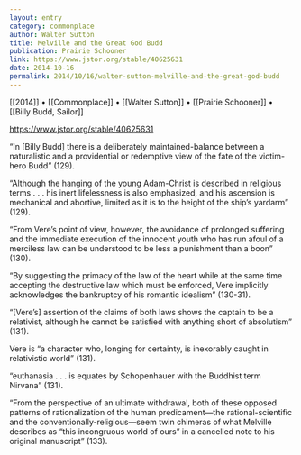 ```yaml
---
layout: entry
category: commonplace
author: Walter Sutton
title: Melville and the Great God Budd
publication: Prairie Schooner
link: https://www.jstor.org/stable/40625631
date: 2014-10-16
permalink: 2014/10/16/walter-sutton-melville-and-the-great-god-budd
---
```


[[2014]] • [[Commonplace]] • [[Walter Sutton]] • [[Prairie Schooner]] • [[Billy Budd, Sailor]]

https://www.jstor.org/stable/40625631

“In [Billy Budd] there is a deliberately maintained-balance between a naturalistic and a providential or redemptive view of the fate of the victim-hero Budd” (129). 

“Although the hanging of the young Adam-Christ is described in religious terms . . . his inert lifelessness is also emphasized, and his ascension is mechanical and abortive, limited as it is to the height of the ship’s yardarm” (129).

“From Vere’s point of view, however, the avoidance of prolonged suffering and the immediate execution of the innocent youth who has run afoul of a merciless law can be understood to be less a punishment than a boon” (130).

“By suggesting the primacy of the law of the heart while at the same time accepting the destructive law which must be enforced, Vere implicitly acknowledges the bankruptcy of his romantic idealism” (130-31).

“[Vere’s] assertion of the claims of both laws shows the captain to be a relativist, although he cannot be satisfied with anything short of absolutism” (131).

Vere is “a character who, longing for certainty, is inexorably caught in relativistic world” (131).

“euthanasia . . . is equates by Schopenhauer with the Buddhist term Nirvana” (131).

“From the perspective of an ultimate withdrawal, both of these opposed patterns of rationalization of the human predicament—the rational-scientific and the conventionally-religious—seem twin chimeras of what Melville describes as “this incongruous world of ours” in a cancelled note to his original manuscript” (133).

